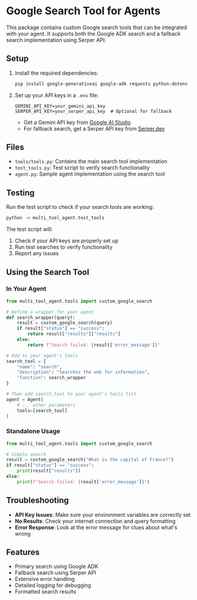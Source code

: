 # Google Search Tool for Agents

This package contains custom Google search tools that can be integrated with your agent. It supports both the Google ADK search and a fallback search implementation using Serper API.

## Setup

1. Install the required dependencies:
   ```bash
   pip install google-generativeai google-adk requests python-dotenv
   ```

2. Set up your API keys in a `.env` file:
   ```
   GEMINI_API_KEY=your_gemini_api_key
   SERPER_API_KEY=your_serper_api_key  # Optional for fallback
   ```

   - Get a Gemini API key from [Google AI Studio](https://aistudio.google.com/)
   - For fallback search, get a Serper API key from [Serper.dev](https://serper.dev/)

## Files

- `tools/tools.py`: Contains the main search tool implementation
- `test_tools.py`: Test script to verify search functionality
- `agent.py`: Sample agent implementation using the search tool

## Testing

Run the test script to check if your search tools are working:

```bash
python -m multi_tool_agent.test_tools
```

The test script will:
1. Check if your API keys are properly set up
2. Run test searches to verify functionality
3. Report any issues

## Using the Search Tool

### In Your Agent

```python
from multi_tool_agent.tools import custom_google_search

# Define a wrapper for your agent
def search_wrapper(query):
    result = custom_google_search(query)
    if result["status"] == "success":
        return result["results"]["results"]
    else:
        return f"Search failed: {result['error_message']}"

# Add to your agent's tools
search_tool = {
    "name": "search",
    "description": "Searches the web for information",
    "function": search_wrapper
}

# Then add search_tool to your agent's tools list
agent = Agent(
    # ... other parameters
    tools=[search_tool]
)
```

### Standalone Usage

```python
from multi_tool_agent.tools import custom_google_search

# Simple search
result = custom_google_search("What is the capital of France?")
if result["status"] == "success":
    print(result["results"])
else:
    print(f"Search failed: {result['error_message']}")
```

## Troubleshooting

- **API Key Issues**: Make sure your environment variables are correctly set
- **No Results**: Check your internet connection and query formatting
- **Error Response**: Look at the error message for clues about what's wrong

## Features

- Primary search using Google ADK
- Fallback search using Serper API
- Extensive error handling
- Detailed logging for debugging
- Formatted search results 
